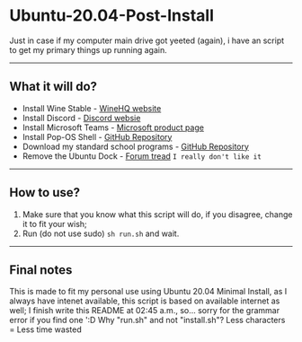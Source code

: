 # Ubuntu-20.04-Post-Install
Just in case if my computer main drive got yeeted (again), i have an script to get my primary things up running again.

---

## What it will do?

- Install Wine Stable - [WineHQ website](https://www.winehq.org/)
- Install Discord - [Discord websie](https://discord.com/new)
- Install Microsoft Teams - [Microsoft product page](https://www.microsoft.com/pt-br/microsoft-365/microsoft-teams/free)
- Install Pop-OS Shell - [GitHub Repository](https://github.com/pop-os/shell)
- Download my standard school programs - [GitHub Repository](https://github.com/000-NameLezz/Standard-School-Programs)
- Remove the Ubuntu Dock - [Forum tread](https://askubuntu.com/questions/1030138/how-can-i-get-rid-of-the-ubuntu-dock) `I really don't like it`

---

## How to use?

1. Make sure that you know what this script will do, if you disagree, change it to fit your wish;
2. Run (do not use sudo) `sh run.sh` and wait.

---

## Final notes

This is made to fit my personal use using Ubuntu 20.04 Minimal Install, as I always have intenet available, this script is based on available internet as well;
I finish write this README at 02:45 a.m., so... sorry for the grammar error if you find one ':D
Why "run.sh" and not "install.sh"? Less characters = Less time wasted

